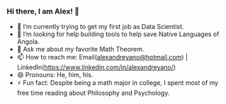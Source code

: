 ### Hi there, I am Alex! 👋

- 🔭 I’m currently trying to get my first job as Data Scientist.
- 🤔 I’m looking for help building tools to help save Native Languages of Angola.
- 💬 Ask me about my favorite Math Theorem.
- 📫 How to reach me: Email(alexandreyano@hotmail.com) | LinkedIn(https://www.linkedin.com/in/alexandreyano/)
- 😄 Pronouns: He, him, his.
- ⚡ Fun fact: Despite being a math major in college, I spent most of my free time reading about Philosophy and Psychology.

